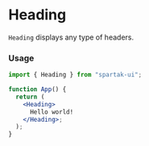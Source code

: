 # Heading

`Heading` displays any type of headers.

### Usage

```jsx
import { Heading } from "spartak-ui";

function App() {
  return (
    <Heading>
      Hello world!
    </Heading>;
  );
}
```
